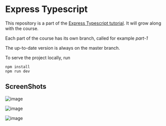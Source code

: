 # Express Typescript

This repository is a part of the [Express Typescript tutorial](https://wanago.io/courses/typescript-express-tutorial/).
It will grow along with the course.

Each part of the course has its own branch, called for example _part-1_

The up-to-date version is always on the master branch.

To serve the project locally, run
```
npm install
npm run dev
```
## ScreenShots
![image](https://user-images.githubusercontent.com/46989233/149602276-d769bbf3-b72b-434e-b550-885a89d8c573.png)

![image](https://user-images.githubusercontent.com/46989233/149602288-4c0eeedd-64c5-49e6-b79f-7f8e88cf5896.png)

![image](https://user-images.githubusercontent.com/46989233/149602260-470eb353-dee9-4555-9aaa-920485bdf452.png)

